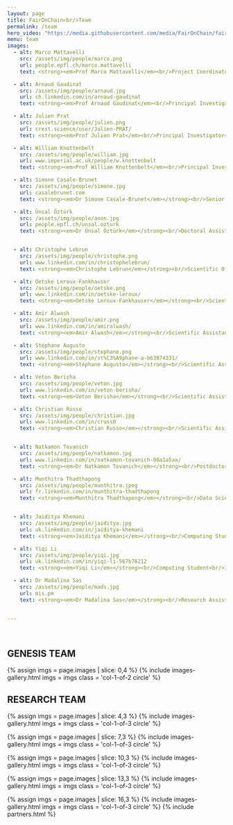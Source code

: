 ```yaml
---
layout: page
title: FairOnChain<br/>Team
permalink: /team
hero_video: "https://media.githubusercontent.com/media/FairOnChain/faironchain.github.io/main/assets/video/net.mp4"
menu: team
images:
  - alt: Marco Mattavelli
    src: /assets/img/people/marco.png
    url: people.epfl.ch/marco.mattavelli
    text: <strong><em>Prof Marco Mattavelli</em><br/>Project Coordinator & Principal Investigator</strong><br/>Professor<br/>École Polytechnique Fédérale de Lausanne

  - alt: Arnaud Gaudinat
    src: /assets/img/people/arnaud.jpg
    url: ch.linkedin.com/in/arnaud-gaudinat
    text: <strong><em>Prof Arnaud Gaudinat</em><br/>Principal Investigator</strong><br/>Professor<br/>Haute École de Gestion de Genève / Haute École Spécialisée de Suisse Occidentale

  - alt: Julien Prat
    src: /assets/img/people/julien.png
    url: crest.science/user/Julien-PRAT/
    text: <strong><em>Prof Julien Prat</em><br/>Principal Investigator</strong><br/>Head of Blockchain@X<br/>Researcher Director CNRS<br/>CREST, École Polytechnique

  - alt: William Knottenbelt
    src: /assets/img/people/william.jpg
    url: www.imperial.ac.uk/people/w.knottenbelt
    text: <strong><em>Prof William Knottenbelt</em><br/>Principal Investigator</strong><br/>Head of Centre for Cryptocurrency Research<br/>Professor<br/>Imperial College London

  - alt: Simone Casale-Brunet
    src: /assets/img/people/simone.jpg
    url: casalebrunet.com
    text: <strong><em>Dr Simone Casale-Brunet</em></strong><br/>Senior Researcher<br/>École Polytechnique Fédérale de Lausanne

  - alt: Ünsal Öztürk
    src: /assets/img/people/anon.jpg
    url: people.epfl.ch/unsal.ozturk 
    text: <strong><em>Dr Ünsal Öztürk</em></strong><br/>Doctoral Assistant<br/>École Polytechnique Fédérale de Lausanne


  - alt: Christophe Lebrun
    src: /assets/img/people/christophe.png
    url: www.linkedin.com/in/christophelebrun/
    text: <strong><em>Christophe Lebrun</em></strong><br/>Scientific Officer<br/>Haute École de Gestion de Genève / Haute École Spécialisée de Suisse Occidentale

  - alt: Oetske Leroux-Fankhauser
    src: /assets/img/people/oetske.png
    url: www.linkedin.com/in/oetske-leroux/
    text: <strong><em>Oetske Leroux-Fankhauser</em></strong><br/>Scientific Assistant<br/>Haute École de Gestion de Genève / Haute École Spécialisée de Suisse Occidentale

  - alt: Amir Alwash
    src: /assets/img/people/amir.png
    url: www.linkedin.com/in/amiralwash/
    text: <strong><em>Amir Alwash</em></strong><br/>Scientific Assistant<br/>Haute École de Gestion de Genève / Haute École Spécialisée de Suisse Occidentale

  - alt: Stéphane Augusto
    src: /assets/img/people/stephane.png
    url: www.linkedin.com/in/st%C3%A9phane-a-b63874331/ 
    text: <strong><em>Stéphane Augusto</em></strong><br/>Scientific Assistant<br/>Haute École de Gestion de Genève / Haute École Spécialisée de Suisse Occidentale

  - alt: Veton Berisha 
    src: /assets/img/people/veton.jpg
    url: www.linkedin.com/in/veton-berisha/
    text: <strong><em>Veton Berisha</em></strong><br/>Scientific Assistant<br/>Haute École de Gestion de Genève / Haute École Spécialisée de Suisse Occidentale

  - alt: Christian Russo 
    src: /assets/img/people/christian.jpg
    url: www.linkedin.com/in/cruss0
    text: <strong><em>Christian Russo</em></strong><br/>Scientific Assistant<br/>Haute École de Gestion de Genève / Haute École Spécialisée de Suisse Occidentale


  - alt: Natkamon Tovanich
    src: /assets/img/people/natkamon.jpg
    url: www.linkedin.com/in/natkamon-tovanich-00a1a5aa/
    text: <strong><em>Dr Natkamon Tovanich</em></strong><br/>Postdoctoral Researcher<br/>CREST, École Polytechnique

  - alt: Munthitra Thadthapong 
    src: /assets/img/people/munthitra.jpeg
    url: fr.linkedin.com/in/munthitra-thadthapong
    text: <strong><em>Munthitra Thadthapong</em></strong><br/>Data Science & AI Master's Student<br/>CREST, École Polytechnique


  - alt: Jaiditya Khemani
    src: /assets/img/people/jaiditya.jpg
    url: uk.linkedin.com/in/jaiditya-khemani
    text: <strong><em>Jaiditya Khemani</em></strong><br/>Computing Student<br/>Imperial College London

  - alt: Yiqi Li
    src: /assets/img/people/yiqi.jpg
    url: uk.linkedin.com/in/yiqi-li-567b76212
    text: <strong><em>Yiqi Li</em></strong><br/>Computing Student<br/>Imperial College London

  - alt: Dr Madalina Sas
    src: /assets/img/people/mads.jpg
    url: mis.pm
    text: <strong><em>Dr Madalina Sas</em></strong><br/>Research Assistant<br/>Imperial College London


---
```


<p>&nbsp;</p>

<h2 class="aqua">GENESIS TEAM</h2>

{% assign imgs = page.images | slice: 0,4 %}
{% include images-gallery.html imgs = imgs class = 'col-1-of-2 circle' %}


<h2 class="aqua">RESEARCH TEAM</h2>

{% assign imgs = page.images | slice: 4,3 %}
{% include images-gallery.html imgs = imgs class = 'col-1-of-3 circle' %}

{% assign imgs = page.images | slice: 7,3 %}
{% include images-gallery.html imgs = imgs class = 'col-1-of-3 circle' %}

{% assign imgs = page.images | slice: 10,3 %}
{% include images-gallery.html imgs = imgs class = 'col-1-of-3 circle' %}

{% assign imgs = page.images | slice: 13,3 %}
{% include images-gallery.html imgs = imgs class = 'col-1-of-3 circle' %}

{% assign imgs = page.images | slice: 16,3 %}
{% include images-gallery.html imgs = imgs class = 'col-1-of-3 circle' %}
{% include partners.html %}
